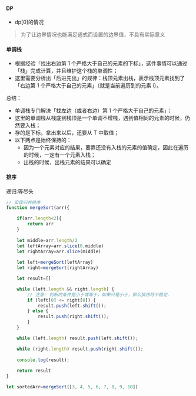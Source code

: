 #### DP
* dp[0]的情况
> 为了让边界情况也能满足通式而设置的边界值，不具有实际意义

#### 单调栈
* 根据经验「找出右边第 1 个严格大于自己的元素的下标」，这件事情可以通过「栈」完成计算，并且维护这个栈的单调性；
* 这里需要分析出「后进先出」的规律：栈顶元素出栈，表示栈顶元素找到了「右边第 1 个严格大于自己的元素」（就是当前遍历到的元素 i）。

总结：

  * 单调栈专门解决「找左边（或者右边）第 1 个严格大于自己的元素」；
  * 这里的单调栈从栈底到栈顶是一个单调不增栈，遇到值相同的元素的时候，仍然要入栈；
  * 存的是下标，拿出来以后，还要从 T 中取值；
  * 以下两点是始终保持的：
    * 因为一个元素对应的结果，要靠还没有入栈的元素的值确定，因此在遍历的时候，一定有一个元素入栈；
    * 出栈的时候，出栈元素的结果可以确定

#### 排序
递归:等尽头
```js
// 实现归并排序
function mergeSort(arr){

    if(arr.length<2){
        return arr
    }
    
    let middle=arr.length/2
    let leftArray=arr.slice(0,middle)
    let rightArray=arr.slice(middle)
    
    let left=mergeSort(leftArray)
    let right=mergeSort(rightArray)

    let result=[]

	while (left.length && right.length) {
		// 注意: 判断的条件是小于或等于，如果只是小于，那么排序将不稳定.
		if (left[0] <= right[0]) {
			result.push(left.shift());
		} else {
			result.push(right.shift());
		}
	}

	while (left.length) result.push(left.shift());

	while (right.length) result.push(right.shift());
    
    console.log(result);
    
    return result
}

let sortedArr=mergeSort([3, 4, 5, 6, 7, 8, 9, 10])

```
